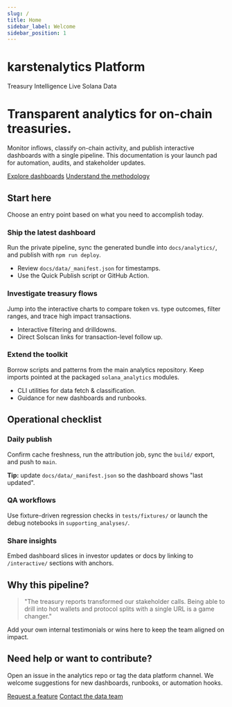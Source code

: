 ```yaml
---
slug: /
title: Home
sidebar_label: Welcome
sidebar_position: 1
---
```


# karstenalytics Platform

<div class="hero-banner" data-animate>
  <div class="hero-banner__content">
    <div class="hero-badges">
      <span class="hero-badge">Treasury Intelligence</span>
      <span class="hero-badge">Live Solana Data</span>
    </div>
    <h1>Transparent analytics for on-chain treasuries.</h1>
    <p>
      Monitor inflows, classify on-chain activity, and publish interactive dashboards with a single pipeline.
      This documentation is your launch pad for automation, audits, and stakeholder updates.
    </p>
    <div class="hero-actions">
      <a class="btn-primary" href="/interactive">Explore dashboards</a>
      <a class="btn-secondary" href="/analysis/defituna/overview">Understand the methodology</a>
    </div>
  </div>
</div>

<div class="card-section" data-animate>
  <h2>Start here</h2>
  <p>Choose an entry point based on what you need to accomplish today.</p>

  <div class="section-grid">
    <div class="section-card" data-animate>
      <h3><span class="icon ph ph-rocket-launch"></span> Ship the latest dashboard</h3>
      <p>Run the private pipeline, sync the generated bundle into <code>docs/analytics/</code>, and publish with <code>npm run deploy</code>.</p>
      <ul>
        <li>Review <code>docs/data/_manifest.json</code> for timestamps.</li>
        <li>Use the Quick Publish script or GitHub Action.</li>
      </ul>
    </div>
    <div class="section-card" data-animate>
      <h3><span class="icon ph ph-magnifying-glass-chart"></span> Investigate treasury flows</h3>
      <p>Jump into the interactive charts to compare token vs. type outcomes, filter ranges, and trace high impact transactions.</p>
      <ul>
        <li>Interactive filtering and drilldowns.</li>
        <li>Direct Solscan links for transaction-level follow up.</li>
      </ul>
    </div>
    <div class="section-card" data-animate>
      <h3><span class="icon ph ph-toolbox"></span> Extend the toolkit</h3>
      <p>Borrow scripts and patterns from the main analytics repository. Keep imports pointed at the packaged <code>solana_analytics</code> modules.</p>
      <ul>
        <li>CLI utilities for data fetch &amp; classification.</li>
        <li>Guidance for new dashboards and runbooks.</li>
      </ul>
    </div>
  </div>
</div>

<div class="card-section" data-animate>
  <h2>Operational checklist</h2>
  <div class="section-grid">
    <div class="section-card" data-animate>
      <h3><span class="icon ph ph-calendar-check"></span> Daily publish</h3>
      <p>Confirm cache freshness, run the attribution job, sync the <code>build/</code> export, and push to <code>main</code>.</p>
      <p><strong>Tip:</strong> update <code>docs/data/_manifest.json</code> so the dashboard shows "last updated".</p>
    </div>
    <div class="section-card" data-animate>
      <h3><span class="icon ph ph-shield-check"></span> QA workflows</h3>
      <p>Use fixture-driven regression checks in <code>tests/fixtures/</code> or launch the debug notebooks in <code>supporting_analyses/</code>.</p>
    </div>
    <div class="section-card" data-animate>
      <h3><span class="icon ph ph-megaphone"></span> Share insights</h3>
      <p>Embed dashboard slices in investor updates or docs by linking to <code>/interactive/</code> sections with anchors.</p>
    </div>
  </div>
</div>

<div class="card-section" data-animate>
  <h2>Why this pipeline?</h2>
  <blockquote class="testimonial">"The treasury reports transformed our stakeholder calls. Being able to drill into hot wallets and protocol splits with a single URL is a game changer."</blockquote>
  <p>Add your own internal testimonials or wins here to keep the team aligned on impact.</p>
</div>

<div class="callout-slab" data-animate>
  <h2>Need help or want to contribute?</h2>
  <p>Open an issue in the analytics repo or tag the data platform channel. We welcome suggestions for new dashboards, runbooks, or automation hooks.</p>
  <div class="callout-actions">
    <a class="btn-primary" href="https://github.com/karstenalytics/analytics/issues">Request a feature</a>
    <a class="btn-secondary" href="mailto:contact@karstenalytics.com">Contact the data team</a>
  </div>
</div>

